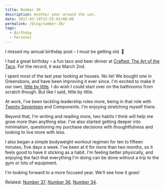 ```yaml
---
title: Number 38
description: Another year around the sun.
date: 2017-03-19T12:55:01+00:00
permalink: /blog/number-38/
tags:
  - Birthday
  - Personal
---
```


I missed my annual birthday post – I must be getting old. 🙂

I had a great birthday – a fun taco and beer dinner at [Crafted: The Art of the Taco](http://www.eatatcrafted.com/crafted-taco/). For the record, it was March 2nd.

I spent most of the last year looking at houses. No lie! We bought one in Greensboro, and have been improving it ever since. I'm excited to make it our own, [little by little](/blog/the-story-of-one-new-bathroom-fan/). I do wish I could start over on the bathrooms from scratch though. But like I said, little by little.

At work, I've been tackling leadership roles more, being in that role with [Twenty Seventeen](/blog/dear-twenty-seventeen-contributors/) and Components. I'm enjoying stretching myself there.

Beyond that, I'm writing and reading more, two habits I think will help me grow more than anything else. I've also started getting deeper into minimalism, questioning my purchase decisions with thoughtfulness and looking to live more with less.

I also began a simple bodyweight workout regimen for ten to fifteen minutes, five days a week. I've been at it for more than two months, so it feels good to have it sticking as a habit. I'm feeling better physically, and enjoying the fact that everything I'm doing can be done without a trip to the gym or lots of equipment.

I'm looking forward to a more focused year. We'll see how it goes!

Related: [Number 37](/blog/number-37/), [Number 36](/blog/number-36/), [Number 34](/blog/number-34/).
